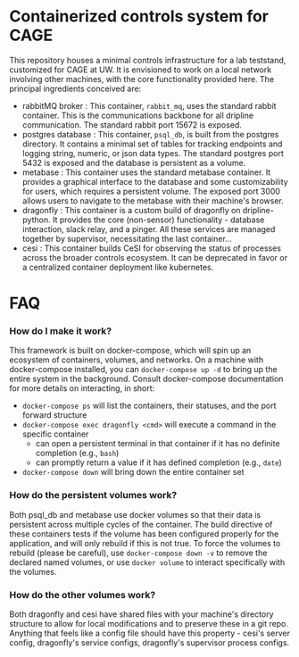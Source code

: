 # Containerized controls system for CAGE

This repository houses a minimal controls infrastructure for a lab teststand, customized for CAGE at UW.
It is envisioned to work on a local network involving other machines, with the core functionality provided here.
The principal ingredients conceived are:
* rabbitMQ broker : This container, `rabbit_mq`, uses the standard rabbit container.  This is the communications backbone for all dripline communication.  The standard rabbit port 15672 is exposed. 
* postgres database : This container, `psql_db`, is built from the postgres directory.  It contains a minimal set of tables for tracking endpoints and logging string, numeric, or json data types.  The standard postgres port 5432 is exposed and the database is persistent as a volume.
* metabase : This container uses the standard metabase container.  It provides a graphical interface to the database and some customizability for users, which requires a persistent volume.  The exposed port 3000 allows users to navigate to the metabase with their machine's browser.
* dragonfly : This container is a custom build of dragonfly on dripline-python.  It provides the core (non-sensor) functionality - database interaction, slack relay, and a pinger.  All these services are managed together by supervisor, necessitating the last container...
* cesi : This container builds CeSI for observing the status of processes across the broader controls ecosystem.  It can be deprecated in favor or a centralized container deployment like kubernetes.


# FAQ

### How do I make it work?
This framework is built on docker-compose, which will spin up an ecosystem of containers, volumes, and networks.
On a machine with docker-compose installed, you can `docker-compose up -d` to bring up the entire system in the background.
Consult docker-compose documentation for more details on interacting, in short:
* `docker-compose ps` will list the containers, their statuses, and the port forward structure
* `docker-compose exec dragonfly <cmd>` will execute a command in the specific container
  * <cmd> can open a persistent terminal in that container if it has no definite completion (e.g., `bash`)
  * <cmd> can promptly return a value if it has defined completion (e.g., `date`)
* `docker-compose down` will bring down the entire container set

### How do the persistent volumes work?
Both psql_db and metabase use docker volumes so that their data is persistent across multiple cycles of the container.
The build directive of these containers tests if the volume has been configured properly for the application, and will only rebuild if this is not true.
To force the volumes to rebuild (please be careful), use `docker-compose down -v` to remove the declared named volumes, or use `docker volume` to interact specifically with the volumes.

### How do the other volumes work?
Both dragonfly and cesi have shared files with your machine's directory structure to allow for local modifications and to preserve these in a git repo.
Anything that feels like a config file should have this property - cesi's server config, dragonfly's service configs, dragonfly's supervisor process configs.
